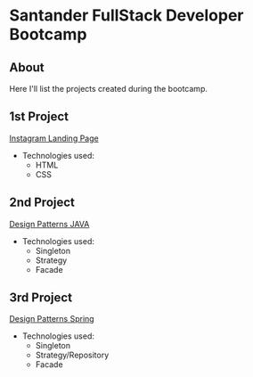 # Santander FullStack Developer Bootcamp

About
---

Here I'll list the projects created during the bootcamp.

1st Project
---

[Instagram Landing Page](https://lionelsu.github.io/Santander-fullstack-developer_repo/lp-Instagram/)

- Technologies used:
  - HTML
  - CSS

2nd Project
---

[Design Patterns JAVA](https://lionelsu.github.io/Santander-fullstack-developer_repo/lab-padroes-projeto-java)

- Technologies used:
  - Singleton
  - Strategy
  - Facade

3rd Project
---

[Design Patterns Spring](https://lionelsu.github.io/Santander-fullstack-developer_repo/lab-padroes-projeto-spring)

- Technologies used:
  - Singleton
  - Strategy/Repository
  - Facade